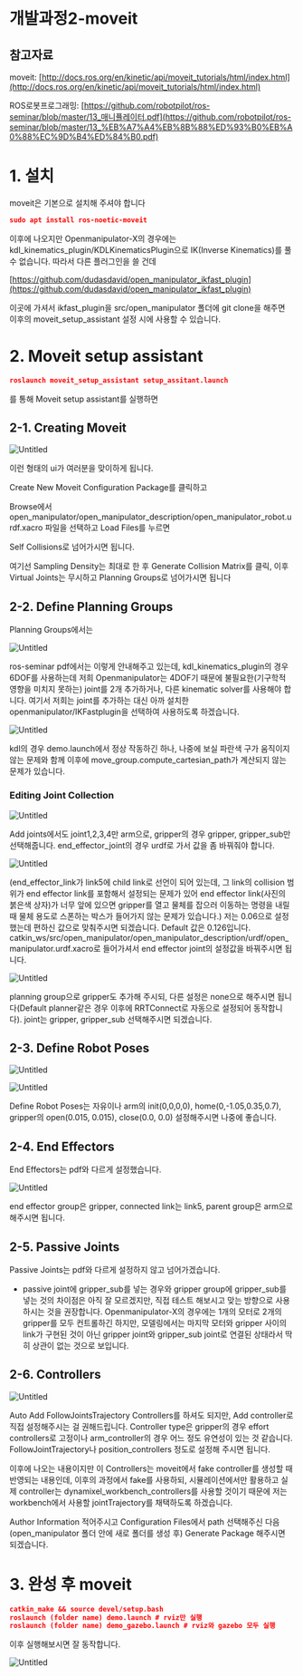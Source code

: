# 개발과정2-moveit

## 참고자료

moveit: [http://docs.ros.org/en/kinetic/api/moveit_tutorials/html/index.html](http://docs.ros.org/en/kinetic/api/moveit_tutorials/html/index.html)

ROS로봇프로그래밍: [https://github.com/robotpilot/ros-seminar/blob/master/13_매니퓰레이터.pdf](https://github.com/robotpilot/ros-seminar/blob/master/13_%EB%A7%A4%EB%8B%88%ED%93%B0%EB%A0%88%EC%9D%B4%ED%84%B0.pdf)

# 1. 설치

moveit은 기본으로 설치해 주셔야 합니다

```json
sudo apt install ros-noetic-moveit
```

이후에 나오지만 Openmanipulator-X의 경우에는 kdl_kinematics_plugin/KDLKinematicsPlugin으로 IK(Inverse Kinematics)를 풀 수 없습니다. 따라서 다른 플러그인을 쓸 건데

[https://github.com/dudasdavid/open_manipulator_ikfast_plugin](https://github.com/dudasdavid/open_manipulator_ikfast_plugin)

이곳에 가셔서 ikfast_plugin을 src/open_manipulator 폴더에 git clone을 해주면 이후의 moveit_setup_assistant 설정 시에 사용할 수 있습니다.

# 2. Moveit setup assistant

```json
roslaunch moveit_setup_assistant setup_assitant.launch
```

를 통해 Moveit setup assistant를 실행하면

## 2-1. Creating Moveit

![Untitled](%E1%84%80%E1%85%A2%E1%84%87%E1%85%A1%E1%86%AF%E1%84%80%E1%85%AA%E1%84%8C%E1%85%A5%E1%86%BC2-moveit%20cdf6e65a1602424f8d0b330072d1f8aa/Untitled.png)

이런 형태의 ui가 여러분을 맞이하게 됩니다.

Create New Moveit Configuration Package를 클릭하고

Browse에서 open_manipulator/open_manipulator_description/open_manipulator_robot.urdf.xacro 파일을 선택하고 Load Files를 누르면

Self Collisions로 넘어가시면 됩니다.

여기선 Sampling Density는 최대로 한 후 Generate Collision Matrix를 클릭, 이후 Virtual Joints는 무시하고 Planning Groups로 넘어가시면 됩니다

## 2-2. Define Planning Groups

Planning Groups에서는 

![Untitled](%E1%84%80%E1%85%A2%E1%84%87%E1%85%A1%E1%86%AF%E1%84%80%E1%85%AA%E1%84%8C%E1%85%A5%E1%86%BC2-moveit%20cdf6e65a1602424f8d0b330072d1f8aa/Untitled%201.png)

ros-seminar pdf에서는 이렇게 안내해주고 있는데, kdl_kinematics_plugin의 경우 6DOF를 사용하는데 저희 Openmanipulator는 4DOF기 때문에 불필요한(기구학적 영향을 미치지 못하는) joint를 2개 추가하거나, 다른 kinematic solver를 사용해야 합니다. 여기서 저희는 joint를 추가하는 대신 아까 설치한 openmanipulator/IKFastplugin을 선택하여 사용하도록 하겠습니다.

![Untitled](%E1%84%80%E1%85%A2%E1%84%87%E1%85%A1%E1%86%AF%E1%84%80%E1%85%AA%E1%84%8C%E1%85%A5%E1%86%BC2-moveit%20cdf6e65a1602424f8d0b330072d1f8aa/Untitled%202.png)

kdl의 경우 demo.launch에서 정상 작동하긴 하나, 나중에 보실 파란색 구가 움직이지 않는 문제와 함께 이후에 move_group.compute_cartesian_path가 계산되지 않는 문제가 있습니다.

### Editing Joint Collection

![Untitled](%E1%84%80%E1%85%A2%E1%84%87%E1%85%A1%E1%86%AF%E1%84%80%E1%85%AA%E1%84%8C%E1%85%A5%E1%86%BC2-moveit%20cdf6e65a1602424f8d0b330072d1f8aa/Untitled%203.png)

Add joints에서도 joint1,2,3,4만 arm으로, gripper의 경우 gripper, gripper_sub만 선택해줍니다. end_effector_joint의 경우 urdf로 가서 값을 좀 바꿔줘야 합니다.

![Untitled](%E1%84%80%E1%85%A2%E1%84%87%E1%85%A1%E1%86%AF%E1%84%80%E1%85%AA%E1%84%8C%E1%85%A5%E1%86%BC2-moveit%20cdf6e65a1602424f8d0b330072d1f8aa/Untitled%204.png)

(end_effector_link가 link5에 child link로 선언이 되어 있는데, 그 link의 collision 범위가 end effector link를 포함해서 설정되는 문제가 있어 end effector link(사진의 붉은색 상자)가 너무 앞에 있으면 gripper를 열고 물체를 잡으러 이동하는 명령을 내릴 때 물체 용도로 스폰하는 박스가 들어가지 않는 문제가 있습니다.) 저는 0.06으로 설정했는데 편하신 값으로 맞춰주시면 되겠습니다. Default 값은 0.126입니다. catkin_ws/src/open_manipulator/open_manipulator_description/urdf/open_manipulator.urdf.xacro로 들어가셔서 end effector joint의 설정값을 바꿔주시면 됩니다.

![Untitled](%E1%84%80%E1%85%A2%E1%84%87%E1%85%A1%E1%86%AF%E1%84%80%E1%85%AA%E1%84%8C%E1%85%A5%E1%86%BC2-moveit%20cdf6e65a1602424f8d0b330072d1f8aa/Untitled%205.png)

planning group으로 gripper도 추가해 주시되, 다른 설정은 none으로 해주시면 됩니다(Default planner같은 경우 이후에 RRTConnect로 자동으로 설정되어 동작합니다). joint는 gripper, gripper_sub 선택해주시면 되겠습니다.

## 2-3. Define Robot Poses

![Untitled](%E1%84%80%E1%85%A2%E1%84%87%E1%85%A1%E1%86%AF%E1%84%80%E1%85%AA%E1%84%8C%E1%85%A5%E1%86%BC2-moveit%20cdf6e65a1602424f8d0b330072d1f8aa/Untitled%206.png)

![Untitled](%E1%84%80%E1%85%A2%E1%84%87%E1%85%A1%E1%86%AF%E1%84%80%E1%85%AA%E1%84%8C%E1%85%A5%E1%86%BC2-moveit%20cdf6e65a1602424f8d0b330072d1f8aa/Untitled%207.png)

Define Robot Poses는 자유이나 arm의 init(0,0,0,0), home(0,-1.05,0.35,0.7), gripper의 open(0.015, 0.015), close(0.0, 0.0) 설정해주시면 나중에 좋습니다.

## 2-4. End Effectors

End Effectors는 pdf와 다르게 설정했습니다.

![Untitled](%E1%84%80%E1%85%A2%E1%84%87%E1%85%A1%E1%86%AF%E1%84%80%E1%85%AA%E1%84%8C%E1%85%A5%E1%86%BC2-moveit%20cdf6e65a1602424f8d0b330072d1f8aa/Untitled%208.png)

end effector group은 gripper, connected link는 link5, parent group은 arm으로 해주시면 됩니다.

## 2-5. Passive Joints

Passive Joints는 pdf와 다르게 설정하지 않고 넘어가겠습니다.

- passive joint에 gripper_sub를 넣는 경우와 gripper group에 gripper_sub를 넣는 것의 차이점은 아직 잘 모르겠지만, 직접 테스트 해보시고 맞는 방향으로 사용하시는 것을 권장합니다. Openmanipulator-X의 경우에는 1개의 모터로 2개의 gripper를 모두 컨트롤하긴 하지만, 모델링에서는 마지막 모터와 gripper 사이의 link가 구현된 것이 아닌 gripper joint와 gripper_sub joint로 연결된 상태라서 딱히 상관이 없는 것으로 보입니다.

## 2-6. Controllers

![Untitled](%E1%84%80%E1%85%A2%E1%84%87%E1%85%A1%E1%86%AF%E1%84%80%E1%85%AA%E1%84%8C%E1%85%A5%E1%86%BC2-moveit%20cdf6e65a1602424f8d0b330072d1f8aa/Untitled%209.png)

Auto Add FollowJointsTrajectory Controllers를 하셔도 되지만, Add controller로 직접 설정해주시는 걸 권해드립니다. Controller type은 gripper의 경우 effort controllers로 고정이나 arm_controller의 경우 어느 정도 유연성이 있는 것 같습니다. FollowJointTrajectory나 position_controllers 정도로 설정해 주시면 됩니다.

이후에 나오는 내용이지만 이 Controllers는 moveit에서 fake controller를 생성할 때 반영되는 내용인데, 이후의 과정에서 fake를 사용하되, 시뮬레이션에서만 활용하고 실제 controller는 dynamixel_workbench_controllers를 사용할 것이기 때문에 저는 workbench에서 사용할 jointTrajectory를 채택하도록 하겠습니다.

Author Information 적어주시고 Configuration Files에서 path 선택해주신 다음(open_manipulator 폴더 안에 새로 폴더를 생성 후) Generate Package 해주시면 되겠습니다.

# 3. 완성 후 moveit

```json
catkin_make && source devel/setup.bash
roslaunch (folder name) demo.launch # rviz만 실행
roslaunch (folder name) demo_gazebo.launch # rviz와 gazebo 모두 실행
```

이후 실행해보시면 잘 동작합니다.

![Untitled](%E1%84%80%E1%85%A2%E1%84%87%E1%85%A1%E1%86%AF%E1%84%80%E1%85%AA%E1%84%8C%E1%85%A5%E1%86%BC2-moveit%20cdf6e65a1602424f8d0b330072d1f8aa/Untitled%2010.png)